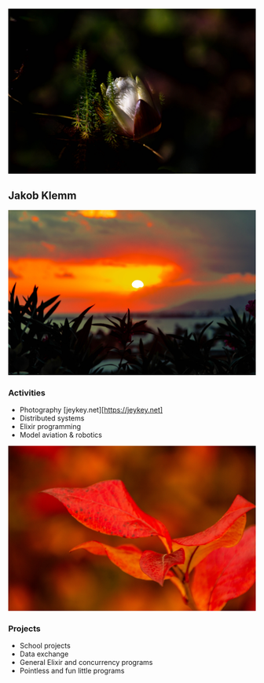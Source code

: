 ![title](static/13.jpg)

## Jakob Klemm

![title](static/33.jpg)

### Activities
- Photography [jeykey.net][https://jeykey.net]
- Distributed systems
- Elixir programming
- Model aviation & robotics

![title](static/56.jpg)

### Projects
- School projects 
- Data exchange
- General Elixir and concurrency programs
- Pointless and fun little programs
